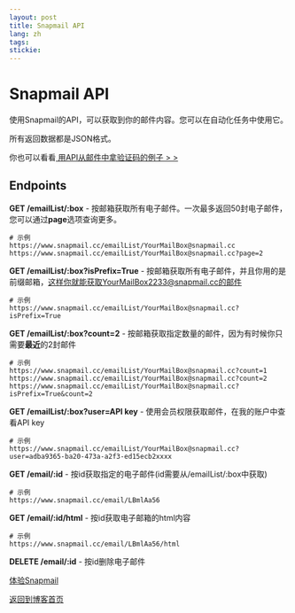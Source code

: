 ```yaml
---
layout: post
title: Snapmail API
lang: zh
tags: 
stickie: 
---
```


# Snapmail API

使用Snapmail的API，可以获取到你的邮件内容。您可以在自动化任务中使用它。

所有返回数据都是JSON格式。

你也可以看看<a target="_blank" href="https://www.snapmail.cc/blog/zh/2020/01/05/automation-test.html"> 用API从邮件中拿验证码的例子 > > </a>

## Endpoints

**GET    /emailList/:box** - 按邮箱获取所有电子邮件。一次最多返回50封电子邮件，您可以通过**page**选项查询更多。
```
# 示例
https://www.snapmail.cc/emailList/YourMailBox@snapmail.cc
https://www.snapmail.cc/emailList/YourMailBox@snapmail.cc?page=2
```

**GET    /emailList/:box?isPrefix=True** - 按邮箱获取所有电子邮件，并且你用的是前缀邮箱，这样你就能获取YourMailBox2233@snapmail.cc的邮件
```
# 示例
https://www.snapmail.cc/emailList/YourMailBox@snapmail.cc?isPrefix=True
```

**GET    /emailList/:box?count=2** - 按邮箱获取指定数量的邮件，因为有时候你只需要**最近**的2封邮件
```
# 示例
https://www.snapmail.cc/emailList/YourMailBox@snapmail.cc?count=1
https://www.snapmail.cc/emailList/YourMailBox@snapmail.cc?count=2
https://www.snapmail.cc/emailList/YourMailBox@snapmail.cc?isPrefix=True&count=2
```

**GET    /emailList/:box?user=API key** - 使用会员权限获取邮件，在我的账户中查看API key
```
# 示例
https://www.snapmail.cc/emailList/YourMailBox@snapmail.cc?user=adba9365-ba20-473a-a2f3-ed15ecb2xxxx
```

**GET    /email/:id** - 按id获取指定的电子邮件(id需要从/emailList/:box中获取)
```
# 示例
https://www.snapmail.cc/email/LBmlAa56
```

**GET    /email/:id/html** - 按id获取电子邮箱的html内容
```
# 示例
https://www.snapmail.cc/email/LBmlAa56/html
```

**DELETE /email/:id** - 按id删除电子邮件


<a target="_blank" href="https://www.snapmail.cc"><i class="fa fa-envelope a"></i> 体验Snapmail </a>

<a href="https://www.snapmail.cc/blog/"><i class="fa fa-arrow-circle-left"></i> 返回到博客首页 </a>